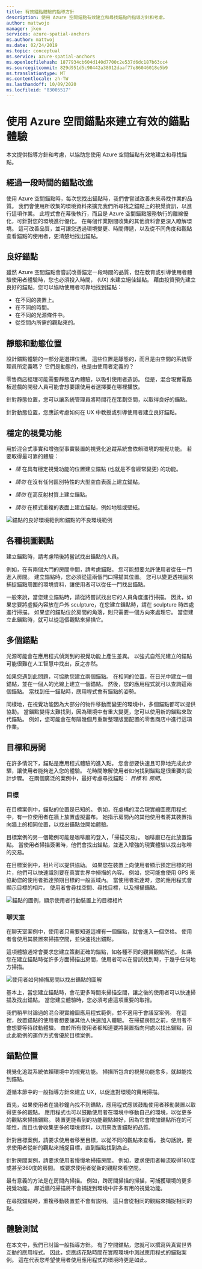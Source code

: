 ```yaml
---
title: 有效錨點體驗的指導方針
description: 使用 Azure 空間錨點有效建立和尋找錨點的指導方針和考慮。
author: mattwojo
manager: jken
services: azure-spatial-anchors
ms.author: mattwoj
ms.date: 02/24/2019
ms.topic: conceptual
ms.service: azure-spatial-anchors
ms.openlocfilehash: 1877934cb604d140d7700c2e537d6dc187b63cc4
ms.sourcegitcommit: 829d951d5c90442a38012daaf77e86046018e5b9
ms.translationtype: MT
ms.contentlocale: zh-TW
ms.lasthandoff: 10/09/2020
ms.locfileid: "83005517"
---
```

# <a name="create-an-effective-anchor-experience-by-using-azure-spatial-anchors"></a>使用 Azure 空間錨點來建立有效的錨點體驗

本文提供指導方針和考慮，以協助您使用 Azure 空間錨點有效地建立和尋找錨點。

## <a name="anchor-improvement-over-time"></a>經過一段時間的錨點改進

使用 Azure 空間錨點時，每次您找出錨點時，我們會嘗試改善未來尋找作業的品質。 我們會使用所收集的環境資料來擴充我們所尋找之錨點上的視覺資訊，以進行這項作業。 此程式會在幕後執行，而且是 Azure 空間錨點服務執行的離線優化，可針對您的環境進行優化。 在每個作業期間收集的其他資料會更深入瞭解環境。 這可改善品質，並可讓您透過環境變更、時間傳遞，以及從不同角度和觀點查看錨點的使用者，更清楚地找出錨點。

## <a name="good-anchors"></a>良好錨點

雖然 Azure 空間錨點會嘗試改善錨定一段時間的品質，但在教育或引導使用者體驗使用者體驗時，您也必須投入時間， (UX) 來建立絕佳錨點。 藉由投資預先建立良好的錨點，您可以協助使用者可靠地找到錨點：

- 在不同的裝置上。
- 在不同的時間。
- 在不同的光源條件中。
- 從空間內所需的觀點來的。

## <a name="static-and-dynamic-locations"></a>靜態和動態位置

設計錨點體驗的一部分是選擇位置。 這些位置是靜態的，而且是由空間的系統管理員所定義嗎？ 它們是動態的，也是由使用者定義的？

零售商店經理可能需要靜態店內體驗，以吸引使用者造訪。 但是，混合現實電路板遊戲的開發人員可能會想要讓使用者選擇要在哪裡播放。

針對靜態位置，您可以讓系統管理員將時間花在策劃空間，以取得良好的錨點。

針對動態位置，您應該考慮如何在 UX 中教授或引導使用者建立良好錨點。

## <a name="stable-visual-features"></a>穩定的視覺功能

用於混合式事實和增強型事實裝置的視覺化追蹤系統會依賴環境的視覺功能。 若要取得最可靠的體驗：

- *請* 在具有穩定視覺功能的位置建立錨點 (也就是不會經常變更) 的功能。

- *請勿* 在沒有任何區別特性的大型空白表面上建立錨點。

- *請勿* 在高反射材質上建立錨點。

- *請勿* 在模式重複的表面上建立錨點，例如地毯或壁紙。

![錨點的良好環境範例和錨點的不良環境範例](./media/stable-visual.png)

## <a name="various-viewing-perspectives"></a>各種視圖觀點

建立錨點時，請考慮稍後將嘗試找出錨點的人員。

例如，在有兩個大門的房間中間，請考慮錨點。 您可能想要允許使用者從任一門進入房間。 建立錨點時，您必須從這兩個門口掃描其位置。 您可以變更透視圖來捕捉錨點周圍的環境資料，讓使用者可以從任一門找出錨點。

一般來說，當您建立錨點時，請從將嘗試找出它的人員角度進行掃描。 因此，如果您要將虛擬內容放在戶外 sculpture，在您建立錨點時，請在 sculpture 時四處進行掃描。 如果您的錨點位於房間的角落，則只需要一個方向來處理它。 當您建立此錨點時，就可以從這個觀點來掃描它。

## <a name="multiple-anchors"></a>多個錨點

光源可能會在應用程式偵測到的視覺功能上產生差異。 以強式自然光建立的錨點可能很難在人工智慧中找出，反之亦然。

如果您遇到此問題，可協助您建立兩個錨點。 在相同的位置，在日光中建立一個錨點，並在一個人的光線上建立一個錨點。 然後，您的應用程式就可以查詢這兩個錨點。 當找到任一錨點時，應用程式會有錨點的姿勢。

同樣地，在視覺功能因為大部分的物件移動而變更的環境中，多個錨點都可以提供協助。 當錨點變得太難找到，因為環境中有重大變更，您可以使用新的錨點來取代錨點。 例如，您可能會在每隔幾個月重新整理版面配置的零售商店中進行這項作業。

## <a name="targets-and-rooms"></a>目標和房間

在許多情況下，錨點是應用程式體驗的進入點。 您會想要快速且可靠地完成此步驟，讓使用者能夠進入您的體驗。 花時間瞭解使用者如何找到錨點是很重要的設計步驟。 在兩個廣泛的案例中，最好考慮尋找錨點： *目標* 和 *房間*。

### <a name="targets"></a>目標

在目標案例中，錨點的位置是已知的。 例如，在虛構的混合現實繪圖應用程式中，有一位使用者在牆上放置虛擬畫布。 她指示房間內的其他使用者將其裝置指向牆上的相同位置，以找出錨點並開始體驗。

目標案例的另一個範例可能是咖啡廳的登入，「掃描交易」。 咖啡廳已在此放置錨點。 當使用者掃描簽署時，他們會找出錨點，並進入增強的現實體驗以找出咖啡的交易。

在目標案例中，相片可以提供協助。 如果您在裝置上向使用者顯示預定目標的相片，他們可以快速識別要在真實世界中掃描的內容。 例如，您可能會使用 GPS 來協助您的使用者抵達預期目標的一般區域內。 當使用者抵達時，您的應用程式會顯示目標的相片。 使用者會尋找空間、尋找目標，以及掃描錨點。

![錨點的圖例，顯示使用者行動裝置上的目標相片](./media/start-here-edit.png)

### <a name="rooms"></a>聊天室

在聊天室案例中，使用者只需要知道這裡有一個錨點，就會進入一個空格。 使用者會使用其裝置來掃描空間，並快速找出錨點。

這項體驗通常會要求您建立策劃正確的錨點，如各種不同的觀賞觀點所述。 如果您在建立錨點時從許多方面掃描出房間，使用者可以在嘗試找到時，于幾乎任何地方掃描。

![使用者如何掃描房間以找出錨點的圖解](./media/scan-room.png)

基本上，當您建立錨點時，會花更多時間來掃描空間，讓之後的使用者可以快速掃描及找出錨點。 當您建立體驗時，您必須考慮這項重要的取捨。

我們稍早討論過的混合現實繪圖應用程式範例，並不適用于會議室案例。 在這裡，放置錨點的使用者想要讓其他人快速加入體驗。 在掃描房間之前，使用者不會想要等待啟動體驗。 由於所有使用者都知道要將裝置指向何處以找出錨點，因此此範例的運作方式會優於目標案例。

## <a name="anchor-location"></a>錨點位置

視覺化追蹤系統依賴環境中的視覺功能。 掃描所包含的視覺功能愈多，就越能找到錨點。

遵循本節中的一般指導方針來建立 UX，以促進對環境的實用掃描。

首先，如果使用者在幾秒鐘內找不到錨點，應用程式應該鼓勵使用者移動裝置以取得更多的觀點。 應用程式也可以鼓勵使用者在環境中移動自己的環境，以從更多的觀點來掃描錨點。 裝置更能看到的功能觀點越好，因為它會增加錨點所在的可能性，而且也會收集更多的環境資料，以用來改善錨點的品質。

針對目標案例，請要求使用者移至目標，以從不同的觀點來查看。 換句話說，要求使用者從新的觀點來捕捉目標，直到錨點找到為止。

針對房間案例，請要求使用者慢慢地掃描房間。 例如，要求使用者輪流取得180度或甚至360度的房間。 或要求使用者從新的觀點來看空間。

最有意義的方法是在房間內掃描。 例如，跨房間掃描的掃描，可捕獲環境的更多視覺功能。 鄰近牆的掃描將不會捕捉到環境中許多有用的視覺功能。

在尋找錨點時，重複移動裝置並不會有説明。 這只會從相同的觀點來捕捉相同的點。

## <a name="experience-tests"></a>體驗測試

在本文中，我們已討論一般指導方針。 有了空間錨點，您就可以撰寫與真實世界互動的應用程式。 因此，您應該花點時間在實際環境中測試應用程式的錨點案例。 這在代表您希望使用者使用應用程式的環境時更是如此。
